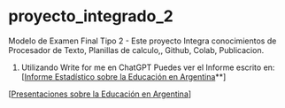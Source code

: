 # proyecto_integrado_2
Modelo de Examen Final Tipo 2 - Este proyecto Integra conocimientos de Procesador de Texto, Planillas de calculo,, Github, Colab, Publicacion.

 1. Utilizando Write for me en ChatGPT Puedes ver el Informe escrito en: [[Informe Estadístico sobre la Educación en Argentina](**https://chatgpt.com/share/673692d4-e0dc-8005-b661-266f7e6bec59)**]

[[Presentaciones sobre la Educación en Argentina](https://gamma.app/docs/Analisis-de-Datos-Educacion-en-Argentina-pl52xw1rciw460m)]
